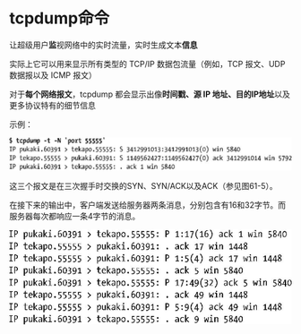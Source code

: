 # tcpdump命令

让超级用户**监**视网络中的实时流量，实时生成文本**信息**

实际上它可以用来显示所有类型的 TCP/IP 数据包流量（例如，TCP 报文、UDP 数据报以及 ICMP 报文）

对于**每个网络报文**，tcpdump 都会显示出像**时间戳、源 IP 地址、目的IP地址**以及更多协议特有的细节信息

示例：

![](../.gitbook/assets/image01577.jpg)

这三个报文是在三次握手时交换的SYN、SYN/ACK以及ACK（参见图61-5）。

在接下来的输出中，客户端发送给服务器两条消息，分别包含有16和32字节。而服务器每次都响应一条4字节的消息。

![](../.gitbook/assets/image01578.jpg)

